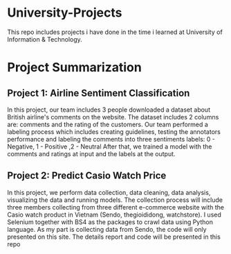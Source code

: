# University-Projects
This repo includes projects i have done in the time i learned at University of Information &amp; Technology.
# Project Summarization
## Project 1: Airline Sentiment Classification
In this project, our team includes 3 people downloaded a dataset about British airline's comments on the website. The dataset includes 2 columns are: comments and the rating of the customers.
Our team performed a labeling process which includes creating guidelines, testing the annotators performance and labeling the comments into three sentiments labels: 0 - Negative, 1 - Positive ,2 - Neutral
After that, we trained a model with the comments and ratings at input and the labels at the output.

## Project 2: Predict Casio Watch Price
In this project, we perform data collection, data cleaning, data analysis, visualizing the data and running models.
The collection process will include three members collecting from three different e-commerce website with the Casio watch product in Vietnam (Sendo, thegioididong, watchstore). I used Selenium together with BS4 as the packages to crawl data using Python language. As my part is collecting data from Sendo, the code will only presented on this site. 
The details report and code will be presented in this repo

